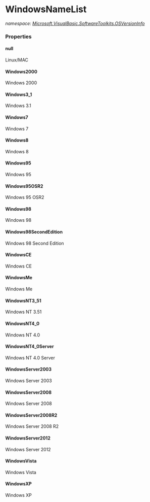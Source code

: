 ﻿# WindowsNameList
_namespace: [Microsoft.VisualBasic.SoftwareToolkits.OSVersionInfo](./index.md)_






### Properties

#### null
Linux/MAC
#### Windows2000
Windows 2000
#### Windows3_1
Windows 3.1
#### Windows7
Windows 7
#### Windows8
Windows 8
#### Windows95
Windows 95
#### Windows95OSR2
Windows 95 OSR2
#### Windows98
Windows 98
#### Windows98SecondEdition
Windows 98 Second Edition
#### WindowsCE
Windows CE
#### WindowsMe
Windows Me
#### WindowsNT3_51
Windows NT 3.51
#### WindowsNT4_0
Windows NT 4.0
#### WindowsNT4_0Server
Windows NT 4.0 Server
#### WindowsServer2003
Windows Server 2003
#### WindowsServer2008
Windows Server 2008
#### WindowsServer2008R2
Windows Server 2008 R2
#### WindowsServer2012
Windows Server 2012
#### WindowsVista
Windows Vista
#### WindowsXP
Windows XP
